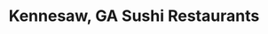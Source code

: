 ---
layout: city
title: Kennesaw, GA Sushi Restaurants
permalink: /georgia/kennesaw/
stateAbbr: GA
stateName: Georgia
cityName: Kennesaw

---
